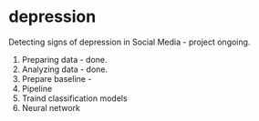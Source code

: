 # depression
Detecting signs of depression in Social Media - project ongoing.
1. Preparing data - done.
2. Analyzing data - done.
3. Prepare baseline - 
4. Pipeline
5. Traind classification models
6. Neural network
